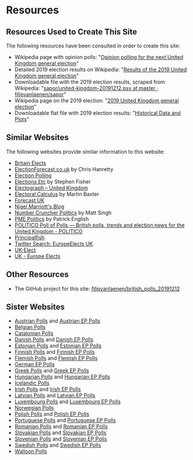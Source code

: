 # Resources

## Resources Used to Create This Site

The following resources have been consulted in order to create this site:

+ Wikipedia page with opinion polls: "[Opinion polling for the next United Kingdom general election](https://en.wikipedia.org/wiki/Opinion_polling_for_the_next_United_Kingdom_general_election)"
+ Detailed 2019 election results on Wikipedia: "[Results of the 2019 United Kingdom general election](https://en.wikipedia.org/wiki/Results_of_the_2019_United_Kingdom_general_election)"
+ Downloadable file with the 2019 election results, scraped from Wikipedia: "[sapor/united-kingdom-20191212.psv at master · filipvanlaenen/sapor](https://github.com/filipvanlaenen/sapor/blob/master/data/gb/united-kingdom-20191212.psv)"
+ Wikipedia page on the 2019 election: "[2019 United Kingdom general election](https://en.wikipedia.org/wiki/2019_United_Kingdom_general_election)"
+ Downloadable flat file with 2019 election results: "[Historical Data and Plots](http://www.electoralcalculus.co.uk/flatfile.html)"

## Similar Websites

The following websites provide similar information to this website:

+ [Britain Elects](http://britainelects.com/)
+ [ElectionForecast.co.uk](http://electionforecast.co.uk/) by Chris Hanretty
+ [Election Polling](http://www.electionpolling.co.uk/polls/general-election)
+ [Elections Etc](https://electionsetc.com/) by Stephen Fisher
+ [Electograph – United Kingdom](https://www.electograph.com/search/label/United%20Kingdom)
+ [Electoral Calculus](http://www.electoralcalculus.co.uk/homepage.html) by Martin Baxter
+ [Forecast UK](http://forecastuk.org.uk/)
+ [Nigel Marriott's Blog](https://marriott-stats.com/nigels-blog/)
+ [Number Cruncher Politics](https://www.ncpolitics.uk/) by Matt Singh
+ [PME Politics](http://www.pmepolitics.co.uk/) by Patrick English
+ [POLITICO Poll of Polls — British polls, trends and election news for the United Kingdom - POLITICO](https://www.politico.eu/europe-poll-of-polls/united-kingdom/)
+ [Principalfish](http://principalfish.co.uk/electionmaps/)
+ [Twitter Search: EuropeElects UK](https://twitter.com/search?q=europeelects%20uk&src=typed_query&f=live)
+ [UK-Elect](http://www.ukelect.co.uk/index.html)
+ [UK - Europe Elects](https://europeelects.eu/european-union/uk/)

## Other Resources

+ The GitHub project for this site: [filipvanlaenen/british_polls_20191212](https://github.com/filipvanlaenen/british_polls_20191212)

## Sister Websites

+ [Austrian Polls](https://filipvanlaenen.github.io/austrian_polls/) and [Austrian EP Polls](https://filipvanlaenen.github.io/austrian_ep_polls/)
+ [Belgian Polls](https://filipvanlaenen.github.io/belgian_polls/)
+ [Catalonian Polls](https://filipvanlaenen.github.io/catalonian_polls/)
+ [Danish Polls](https://filipvanlaenen.github.io/danish_polls/) and [Danish EP Polls](https://filipvanlaenen.github.io/danish_ep_polls/)
+ [Estonian Polls](https://filipvanlaenen.github.io/estonian_polls/) and [Estonian EP Polls](https://filipvanlaenen.github.io/estonian_ep_polls/)
+ [Finnish Polls](https://filipvanlaenen.github.io/finnish_polls/) and [Finnish EP Polls](https://filipvanlaenen.github.io/finnish_ep_polls/)
+ [Flemish Polls](https://filipvanlaenen.github.io/flemish_polls/) and [Flemish EP Polls](https://filipvanlaenen.github.io/flemish_ep_polls/)
+ [German EP Polls](https://filipvanlaenen.github.io/german_ep_polls/)
+ [Greek Polls](https://filipvanlaenen.github.io/greek_polls/) and [Greek EP Polls](https://filipvanlaenen.github.io/greek_ep_polls/)
+ [Hungarian Polls](https://filipvanlaenen.github.io/hungarian_polls/) and [Hungarian EP Polls](https://filipvanlaenen.github.io/hungarian_ep_polls/)
+ [Icelandic Polls](https://filipvanlaenen.github.io/icelandic_polls/)
+ [Irish Polls](https://filipvanlaenen.github.io/irish_polls/) and [Irish EP Polls](https://filipvanlaenen.github.io/irish_ep_polls/)
+ [Latvian Polls](https://filipvanlaenen.github.io/latvian_polls/) and [Latvian EP Polls](https://filipvanlaenen.github.io/latvian_ep_polls/)
+ [Luxembourg Polls](https://filipvanlaenen.github.io/luxembourg_polls/) and [Luxembourg EP Polls](https://filipvanlaenen.github.io/luxembourg_ep_polls/)
+ [Norwegian Polls](https://filipvanlaenen.github.io/norwegian_polls/)
+ [Polish Polls](https://filipvanlaenen.github.io/polish_polls/) and [Polish EP Polls](https://filipvanlaenen.github.io/polish_ep_polls/)
+ [Portuguese Polls](https://filipvanlaenen.github.io/portuguese_polls/) and [Portuguese EP Polls](https://filipvanlaenen.github.io/portuguese_ep_polls/)
+ [Romanian Polls](https://filipvanlaenen.github.io/romanian_polls/) and [Romanian EP Polls](https://filipvanlaenen.github.io/romanian_ep_polls/)
+ [Slovakian Polls](https://filipvanlaenen.github.io/slovakian_polls/) and [Slovakian EP Polls](https://filipvanlaenen.github.io/slovakian_ep_polls/)
+ [Slovenian Polls](https://filipvanlaenen.github.io/slovenian_polls/) and [Slovenian EP Polls](https://filipvanlaenen.github.io/slovenian_ep_polls/)
+ [Swedish Polls](https://filipvanlaenen.github.io/swedish_polls/) and [Swedish EP Polls](https://filipvanlaenen.github.io/swedish_ep_polls/)
+ [Walloon Polls](https://filipvanlaenen.github.io/walloon_polls/)
